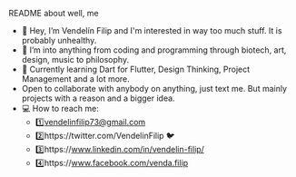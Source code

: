 README about well, me
 - 👋 Hey, I’m Vendelín Filip and I'm interested in way too much stuff. It is probably unhealthy. 
 - 👀 I’m into anything from coding and programming through biotech, art, design, music to philosophy.
 - 🌱 Currently learning Dart for Flutter, Design Thinking, Project Management and a lot more.
 - Open to collaborate with anybody on anything, just text me. But mainly projects with a reason and a bigger idea.
 - 💻 How to reach me:
    - 1️⃣vendelinfilip73@gmail.com
    - 2️⃣https://twitter.com/VendelinFilip 🐦
    - 3️⃣https://www.linkedin.com/in/vendelin-filip/
    - 4️⃣https://www.facebook.com/venda.filip

<!---
VendelinFilip/VendelinFilip is a ✨ special ✨ repository because its `README.md` (this file) appears on your GitHub profile.
You can click the Preview link to take a look at your changes.
--->
